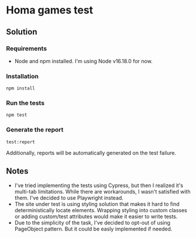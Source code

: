 # Homa games test

## Solution

### Requirements

- Node and npm installed. I'm using Node v16.18.0 for now.

### Installation

```
npm install
```

### Run the tests

```
npm test
```

### Generate the report

```
test:report
```

Additionally, reports will be automatically generated on the test failure.

## Notes

- I've tried implementing the tests using Cypress, but then I realized it's multi-tab limitations. While there are workarounds, I wasn't satisfied with them. I've decided to use Playwright instead.
- The site under test is using styling solution that makes it hard to find deterministically locate elements. Wrapping styling into custom classes or adding custom/test attributes would make it easier to write tests.
- Due to the simplicity of the task, I've decided to opt-out of using PageObject pattern. But it could be easly implemented if needed.

